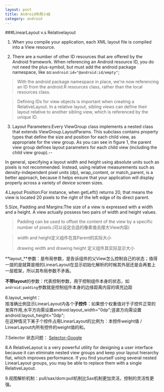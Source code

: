 ```yaml
---
layout: post
title: Android布局小结
category: android
---
```


###LinearLayout v.s Relativelayout

1.   When you compile your application, each XML layout file is compiled into a View resource.
    
2.   There are a number of other ID resources that are offered by the Android framework. When referencing an Android resource ID, you do not need the plus-symbol, but must add the android package namespace, like so:`android:id="@android:id/empty"`;
     
> With the android package namespace in place, we're now referencing an ID from the android.R resources class, rather than the local resources class.  

> Defining IDs for view objects is important when creating a RelativeLayout. In a relative layout, sibling views can define their layout relative to another sibling view, which is referenced by the unique ID.

3. Layout Parameters:Every ViewGroup class implements a nested class that extends ViewGroup.LayoutParams. This subclass contains property types that define the size and position for each child view, as appropriate for the view group. As you can see in figure 1, the parent view group defines layout parameters for each child view (including the child view group).--

In general, specifying a layout width and height using absolute units such as pixels is not recommended. Instead, using relative measurements such as density-independent pixel units (dp), wrap_content, or match_parent, is a better approach, because it helps ensure that your application will display properly across a variety of device screen sizes.  

4.Layout Position:For instance, when getLeft() returns 20, that means the view is located 20 pixels to the right of the left edge of its direct parent.

5.Size, Padding and Margins:The size of a view is expressed with a width and a height. A view actually possess two pairs of width and height values.

> Padding can be used to offset the content of the view by a specific number of pixels.(可以设定合适的像素值去撑大View内容)

>  width and height定义组件在其Parent的实际大小
>  
>  drawing width and drawing height 定义组件其实际显示大小
>  
**layout_**参数：是布局参数，是告诉组件的父View怎么控制自己的状态；值得一提的是就算是根的LinearLayout在显示初始化解析的时候其外层还是会再套上一层框架，所以其布局参数不矛盾。


**不带layout**的参数：代表控制参数，用于控制组件本身的状态，如`android:padding`参数就是控制组件本身的边缘距离内容的填充边距

6.layout_weight：       
按准确比例显示LinearLayout内各个**子控件**：如果想个权重值对于子控件正常的发挥作用,水平方向需设置android:layout\_width="0dp";竖直方向需设置android:layout\_height="0dp";      
在这种情况下某子个控件占用LinearLayout的比例为：本控件weight值 / LinearLayout内所有控件的weight值的和。

7.Selector 状态问题：
[Selector-Google](http://developer.android.com/guide/topics/resources/color-list-resource.html)

8.A RelativeLayout is a very powerful utility for designing a user interface because it can eliminate nested view groups and keep your layout hierarchy flat, which improves performance. If you find yourself using several nested LinearLayout groups, you may be able to replace them with a single RelativeLayout.

9.视图解析机制：pull/sax/dom:pull机制比Sax机制更加灵活，控制的灵活性更强。

